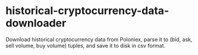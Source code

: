 # historical-cryptocurrency-data-downloader


Download historical cryptocurrency data from Poloniex, parse it to (bid, ask, sell volume, buy volume) tuples, and save it to disk in csv format.
